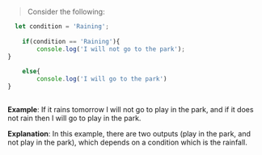 > Consider the following:
```js
  let condition = 'Raining';
 
    if(condition == 'Raining'){
   	    console.log('I will not go to the park');
}
      
    else{
   	    console.log('I will go to the park')
}
 
```

**Example**:
    If it rains tomorrow I will not go to play in the park, and if it does not rain then I will go to play in the park.
	

**Explanation**:
    In this example, there are two outputs (play in the park, and not play in the park), which depends on a condition which is the rainfall.



